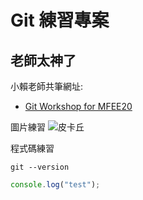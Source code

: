 # Git 練習專案

## 老師太神了

小賴老師共筆網址:

- [Git Workshop for MFEE20](https://hackmd.io/@ashleylai/S1SJk5pMt)

圖片練習
![皮卡丘](https://www.google.com/search?q=%E7%9A%AE%E5%8D%A1%E4%B8%98&sxsrf=AOaemvK4duHTrFI_BJV_n4-QShUMn-7wGg:1632023272424&source=lnms&tbm=isch&sa=X&ved=2ahUKEwiXsqu7kIrzAhV6KqYKHaj7BsYQ_AUoAXoECAEQAw&biw=1582&bih=761&dpr=1.21#imgrc=zjcVLzD4-TkT2M)

程式碼練習

```bash=
git --version
```

```javascript
console.log("test");
```
